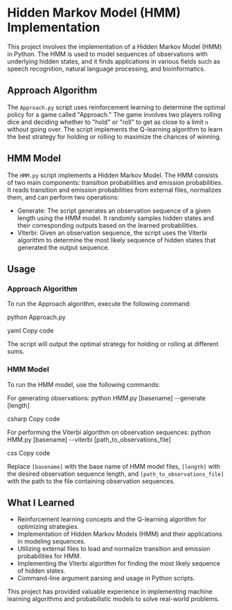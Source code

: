 # Hidden Markov Model (HMM) Implementation

This project involves the implementation of a Hidden Markov Model (HMM) in Python. The HMM is used to model sequences of observations with underlying hidden states, and it finds applications in various fields such as speech recognition, natural language processing, and bioinformatics.

## Approach Algorithm

The `Approach.py` script uses reinforcement learning to determine the optimal policy for a game called "Approach." The game involves two players rolling dice and deciding whether to "hold" or "roll" to get as close to a limit `n` without going over. The script implements the Q-learning algorithm to learn the best strategy for holding or rolling to maximize the chances of winning.

## HMM Model

The `HMM.py` script implements a Hidden Markov Model. The HMM consists of two main components: transition probabilities and emission probabilities. It reads transition and emission probabilities from external files, normalizes them, and can perform two operations:

- Generate: The script generates an observation sequence of a given length using the HMM model. It randomly samples hidden states and their corresponding outputs based on the learned probabilities.
- Viterbi: Given an observation sequence, the script uses the Viterbi algorithm to determine the most likely sequence of hidden states that generated the output sequence.

## Usage

### Approach Algorithm

To run the Approach algorithm, execute the following command:

python Approach.py

yaml
Copy code

The script will output the optimal strategy for holding or rolling at different sums.

### HMM Model

To run the HMM model, use the following commands:

For generating observations:
python HMM.py [basename] --generate [length]

csharp
Copy code

For performing the Viterbi algorithm on observation sequences:
python HMM.py [basename] --viterbi [path_to_observations_file]

css
Copy code

Replace `[basename]` with the base name of HMM model files, `[length]` with the desired observation sequence length, and `[path_to_observations_file]` with the path to the file containing observation sequences.

## What I Learned

- Reinforcement learning concepts and the Q-learning algorithm for optimizing strategies.
- Implementation of Hidden Markov Models (HMM) and their applications in modeling sequences.
- Utilizing external files to load and normalize transition and emission probabilities for HMM.
- Implementing the Viterbi algorithm for finding the most likely sequence of hidden states.
- Command-line argument parsing and usage in Python scripts.

This project has provided valuable experience in implementing machine learning algorithms and probabilistic models to solve real-world problems.